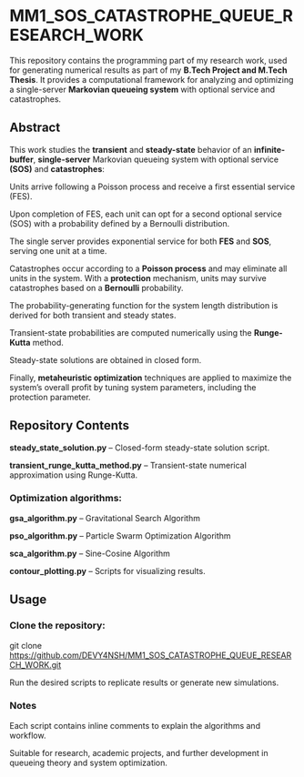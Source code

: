 # MM1_SOS_CATASTROPHE_QUEUE_RESEARCH_WORK

This repository contains the programming part of my research work, used for generating numerical results as part of my **B.Tech Project and M.Tech Thesis**. It provides a computational framework for analyzing and optimizing a single-server **Markovian queueing system** with optional service and catastrophes.

## Abstract

This work studies the **transient** and **steady-state** behavior of an **infinite-buffer**, **single-server** Markovian queueing system with optional service **(SOS)** and **catastrophes**:

Units arrive following a Poisson process and receive a first essential service (FES).

Upon completion of FES, each unit can opt for a second optional service (SOS) with a probability defined by a Bernoulli distribution.

The single server provides exponential service for both **FES** and **SOS**, serving one unit at a time.

Catastrophes occur according to a **Poisson process** and may eliminate all units in the system. With a **protection** mechanism, units may survive catastrophes based on a **Bernoulli** probability.

The probability-generating function for the system length distribution is derived for both transient and steady states.

Transient-state probabilities are computed numerically using the **Runge-Kutta** method.

Steady-state solutions are obtained in closed form.

Finally, **metaheuristic optimization** techniques are applied to maximize the system’s overall profit by tuning system parameters, including the protection parameter.

## Repository Contents

**steady_state_solution.py** – Closed-form steady-state solution script.

**transient_runge_kutta_method.py** – Transient-state numerical approximation using Runge-Kutta.

### Optimization algorithms:

**gsa_algorithm.py** – Gravitational Search Algorithm

**pso_algorithm.py** – Particle Swarm Optimization Algorithm

**sca_algorithm.py** – Sine-Cosine Algorithm

**contour_plotting.py** – Scripts for visualizing results.

## Usage

### Clone the repository:
git clone https://github.com/DEVY4NSH/MM1_SOS_CATASTROPHE_QUEUE_RESEARCH_WORK.git


Run the desired scripts to replicate results or generate new simulations.

### Notes

Each script contains inline comments to explain the algorithms and workflow.

Suitable for research, academic projects, and further development in queueing theory and system optimization.
